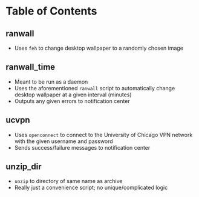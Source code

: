 # Table of Contents #

## ranwall ##
* Uses `feh` to change desktop wallpaper to a randomly chosen image
  
## ranwall_time ##
* Meant to be run as a daemon
* Uses the aforementioned `ranwall` script to automatically change desktop
  wallpaper at a given interval (minutes)
* Outputs any given errors to notification center

## ucvpn ##
* Uses `openconnect` to connect to the University of Chicago VPN network with
  the given username and password
* Sends success/failure messages to notification center

## unzip_dir ##
* `unzip` to directory of same name as archive
* Really just a convenience script; no unique/complicated logic
